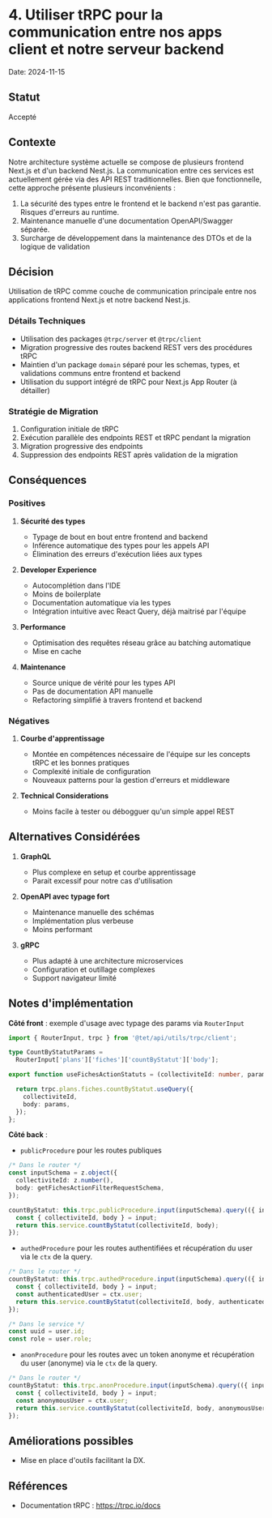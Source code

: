 # 4. Utiliser tRPC pour la communication entre nos apps client et notre serveur backend

Date: 2024-11-15

## Statut

Accepté

## Contexte

Notre architecture système actuelle se compose de plusieurs frontend Next.js et d'un backend Nest.js. La communication entre ces services est actuellement gérée via des API REST traditionnelles. Bien que fonctionnelle, cette approche présente plusieurs inconvénients :

1. La sécurité des types entre le frontend et le backend n'est pas garantie. Risques d'erreurs au runtime.
2. Maintenance manuelle d'une documentation OpenAPI/Swagger séparée.
3. Surcharge de développement dans la maintenance des DTOs et de la logique de validation

## Décision

Utilisation de tRPC comme couche de communication principale entre nos applications frontend Next.js et notre backend Nest.js.

### Détails Techniques

- Utilisation des packages `@trpc/server` et `@trpc/client`
- Migration progressive des routes backend REST vers des procédures tRPC
- Maintien d'un package `domain` séparé pour les schemas, types, et validations communs entre frontend et backend
- Utilisation du support intégré de tRPC pour Next.js App Router (à détailler)

### Stratégie de Migration

1. Configuration initiale de tRPC
2. Exécution parallèle des endpoints REST et tRPC pendant la migration
3. Migration progressive des endpoints
4. Suppression des endpoints REST après validation de la migration

## Conséquences

### Positives

1. **Sécurité des types**

   - Typage de bout en bout entre frontend and backend
   - Inférence automatique des types pour les appels API
   - Élimination des erreurs d'exécution liées aux types

2. **Developer Experience**

   - Autocomplétion dans l'IDE
   - Moins de boilerplate
   - Documentation automatique via les types
   - Intégration intuitive avec React Query, déjà maitrisé par l'équipe

3. **Performance**

   - Optimisation des requêtes réseau grâce au batching automatique
   - Mise en cache

4. **Maintenance**

   - Source unique de vérité pour les types API
   - Pas de documentation API manuelle
   - Refactoring simplifié à travers frontend et backend

### Négatives

1. **Courbe d'apprentissage**

   - Montée en compétences nécessaire de l'équipe sur les concepts tRPC et les bonnes pratiques
   - Complexité initiale de configuration
   - Nouveaux patterns pour la gestion d'erreurs et middleware

2. **Technical Considerations**

   - Moins facile à tester ou débogguer qu'un simple appel REST

## Alternatives Considérées

1. **GraphQL**

   - Plus complexe en setup et courbe apprentissage
   - Parait excessif pour notre cas d'utilisation

2. **OpenAPI avec typage fort**

   - Maintenance manuelle des schémas
   - Implémentation plus verbeuse
   - Moins performant

3. **gRPC**

   - Plus adapté à une architecture microservices
   - Configuration et outillage complexes
   - Support navigateur limité

## Notes d'implémentation

**Côté front** : exemple d'usage avec typage des params via `RouterInput`

```typescript
import { RouterInput, trpc } from '@tet/api/utils/trpc/client';

type CountByStatutParams =
  RouterInput['plans']['fiches']['countByStatut']['body'];

export function useFichesActionStatuts = (collectiviteId: number, params: CountByStatutParams) {

  return trpc.plans.fiches.countByStatut.useQuery({
    collectiviteId,
    body: params,
  });
};

```

**Côté back** :

- `publicProcedure` pour les routes publiques

```typescript
/* Dans le router */
const inputSchema = z.object({
  collectiviteId: z.number(),
  body: getFichesActionFilterRequestSchema,
});

countByStatut: this.trpc.publicProcedure.input(inputSchema).query(({ input }) => {
  const { collectiviteId, body } = input;
  return this.service.countByStatut(collectiviteId, body);
});
```

- `authedProcedure` pour les routes authentifiées et récupération du user via le `ctx` de la query.

```typescript
/* Dans le router */
countByStatut: this.trpc.authedProcedure.input(inputSchema).query(({ input, ctx }) => {
  const { collectiviteId, body } = input;
  const authenticatedUser = ctx.user;
  return this.service.countByStatut(collectiviteId, body, authenticatedUser);
});

/* Dans le service */
const uuid = user.id;
const role = user.role;
```

- `anonProcedure` pour les routes avec un token anonyme et récupération du user (anonyme) via le `ctx` de la query.

```typescript
/* Dans le router */
countByStatut: this.trpc.anonProcedure.input(inputSchema).query(({ input, ctx }) => {
  const { collectiviteId, body } = input;
  const anonymousUser = ctx.user;
  return this.service.countByStatut(collectiviteId, body, anonymousUser);
});
```

## Améliorations possibles

- Mise en place d'outils facilitant la DX.

## Références

- Documentation tRPC : https://trpc.io/docs
